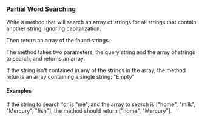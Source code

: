 ### Partial Word Searching

Write a method that will search an array of strings for all strings that contain another string, ignoring capitalization. 

Then return an array of the found strings.

The method takes two parameters, the query string and the array of strings to search, and returns an array.

If the string isn't contained in any of the strings in the array, the method returns an array containing a single string: "Empty"

#### Examples

If the string to search for is "me", and the array to search is ["home", "milk", "Mercury", "fish"], the method should return ["home", "Mercury"].

